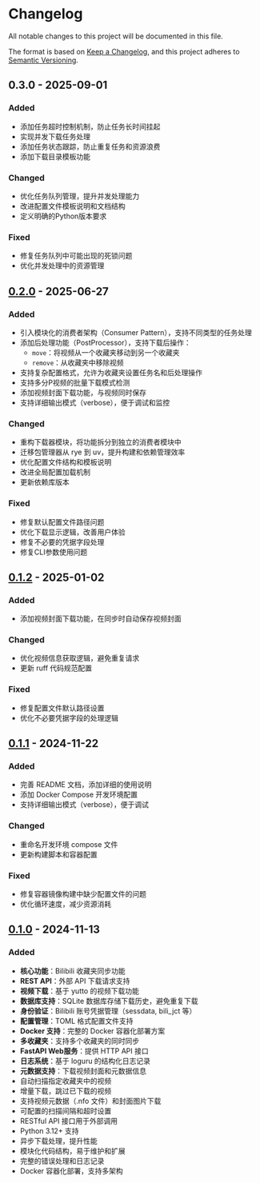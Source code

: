 # Changelog

All notable changes to this project will be documented in this file.

The format is based on [Keep a Changelog](https://keepachangelog.com/en/1.1.0/),
and this project adheres to [Semantic Versioning](https://semver.org/spec/v2.0.0.html).

## 0.3.0 - 2025-09-01

### Added
- 添加任务超时控制机制，防止任务长时间挂起
- 实现并发下载任务处理
- 添加任务状态跟踪，防止重复任务和资源浪费
- 添加下载目录模板功能

### Changed
- 优化任务队列管理，提升并发处理能力
- 改进配置文件模板说明和文档结构
- 定义明确的Python版本要求

### Fixed
- 修复任务队列中可能出现的死锁问题
- 优化并发处理中的资源管理

## [0.2.0] - 2025-06-27

### Added
- 引入模块化的消费者架构（Consumer Pattern），支持不同类型的任务处理
- 添加后处理功能（PostProcessor），支持下载后操作：
  - `move`：将视频从一个收藏夹移动到另一个收藏夹
  - `remove`：从收藏夹中移除视频
- 支持复杂配置格式，允许为收藏夹设置任务名和后处理操作
- 支持多分P视频的批量下载模式检测
- 添加视频封面下载功能，与视频同时保存
- 支持详细输出模式（verbose），便于调试和监控

### Changed
- 重构下载器模块，将功能拆分到独立的消费者模块中
- 迁移包管理器从 rye 到 uv，提升构建和依赖管理效率
- 优化配置文件结构和模板说明
- 改进全局配置加载机制
- 更新依赖库版本

### Fixed
- 修复默认配置文件路径问题
- 优化下载显示逻辑，改善用户体验
- 修复不必要的凭据字段处理
- 修复CLI参数使用问题

## [0.1.2] - 2025-01-02

### Added
- 添加视频封面下载功能，在同步时自动保存视频封面

### Changed
- 优化视频信息获取逻辑，避免重复请求
- 更新 ruff 代码规范配置

### Fixed
- 修复配置文件默认路径设置
- 优化不必要凭据字段的处理逻辑

## [0.1.1] - 2024-11-22

### Added
- 完善 README 文档，添加详细的使用说明
- 添加 Docker Compose 开发环境配置
- 支持详细输出模式（verbose），便于调试

### Changed
- 重命名开发环境 compose 文件
- 更新构建脚本和容器配置

### Fixed
- 修复容器镜像构建中缺少配置文件的问题
- 优化循环速度，减少资源消耗

## [0.1.0] - 2024-11-13

### Added
- **核心功能**：Bilibili 收藏夹同步功能
- **REST API**：外部 API 下载请求支持
- **视频下载**：基于 yutto 的视频下载功能
- **数据库支持**：SQLite 数据库存储下载历史，避免重复下载
- **身份验证**：Bilibili 账号凭据管理（sessdata, bili_jct 等）
- **配置管理**：TOML 格式配置文件支持
- **Docker 支持**：完整的 Docker 容器化部署方案
- **多收藏夹**：支持多个收藏夹的同时同步
- **FastAPI Web服务**：提供 HTTP API 接口
- **日志系统**：基于 loguru 的结构化日志记录
- **元数据支持**：下载视频封面和元数据信息
- 自动扫描指定收藏夹中的视频
- 增量下载，跳过已下载的视频
- 支持视频元数据（.nfo 文件）和封面图片下载
- 可配置的扫描间隔和超时设置
- RESTful API 接口用于外部调用
- Python 3.12+ 支持
- 异步下载处理，提升性能
- 模块化代码结构，易于维护和扩展
- 完整的错误处理和日志记录
- Docker 容器化部署，支持多架构

[Unreleased]: https://github.com/oxygenkun/BLSync/compare/v0.2.0...HEAD
[0.2.0]: https://github.com/oxygenkun/BLSync/compare/v0.1.2...v0.2.0
[0.1.2]: https://github.com/oxygenkun/BLSync/compare/v0.1.1...v0.1.2
[0.1.1]: https://github.com/oxygenkun/BLSync/compare/v0.1.0...v0.1.1
[0.1.0]: https://github.com/oxygenkun/BLSync/releases/tag/v0.1.0
